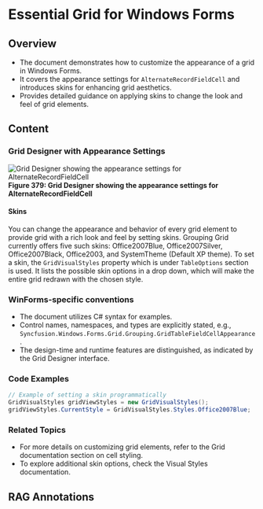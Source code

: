 <!--
source: image
domain: syncfusion-sdk
task: pdf-ocr-to-markdown
language: en (keep original; do not translate)
source_filename: page_984.jpeg
document_name: grid
page_number: 984
page_id: grid#page_984
product: Syncfusion Winforms
version: 11.4.0.26
timestamp: 2025-08-09T06:54:08Z
fidelity: lossless
-->

# Essential Grid for Windows Forms

## Overview
- The document demonstrates how to customize the appearance of a grid in Windows Forms.
- It covers the appearance settings for `AlternateRecordFieldCell` and introduces skins for enhancing grid aesthetics.
- Provides detailed guidance on applying skins to change the look and feel of grid elements.

## Content

### Grid Designer with Appearance Settings

![Grid Designer showing the appearance settings for AlternateRecordFieldCell](#)
**Figure 379: Grid Designer showing the appearance settings for AlternateRecordFieldCell**

#### Skins

You can change the appearance and behavior of every grid element to provide grid with a rich look and feel by setting skins. Grouping Grid currently offers five such skins: Office2007Blue, Office2007Silver, Office2007Black, Office2003, and SystemTheme (Default XP theme). To set a skin, the `GridVisualStyles` property which is under `TableOptions` section is used. It lists the possible skin options in a drop down, which will make the entire grid redrawn with the chosen style.

### WinForms-specific conventions

- The document utilizes C# syntax for examples.
- Control names, namespaces, and types are explicitly stated, e.g., `Syncfusion.Windows.Forms.Grid.Grouping.GridTableFieldCellAppearance`.
- The design-time and runtime features are distinguished, as indicated by the Grid Designer interface.

### Code Examples

```csharp
// Example of setting a skin programmatically
GridVisualStyles gridViewStyles = new GridVisualStyles();
gridViewStyles.CurrentStyle = GridVisualStyles.Styles.Office2007Blue;
```

### Related Topics

- For more details on customizing grid elements, refer to the Grid documentation section on cell styling.
- To explore additional skin options, check the Visual Styles documentation.

## RAG Annotations

<!-- tags: [grid, windowsforms, appearance, skins] keywords: [AlternateRecordFieldCell, GridVisualStyles, Office2007Blue, Office2007Silver, Office2007Black, Office2003, SystemTheme] -->